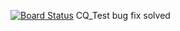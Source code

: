 [![Board Status](https://dev.azure.com/ESTeamBoard/79c71593-b2c0-41fb-9047-61023b5fb66f/729e8746-2377-4933-8cb0-709a88df061f/_apis/work/boardbadge/12aaf2ae-e17e-4aab-aa88-7826d7bed5b8?columnOptions=2&columns=Proposed,Committed,In%20Progress,In%20Review)](https://dev.azure.com/ESTeamBoard/79c71593-b2c0-41fb-9047-61023b5fb66f/_boards/board/t/729e8746-2377-4933-8cb0-709a88df061f/Microsoft.RequirementCategory/)
CQ_Test
bug fix
solved
